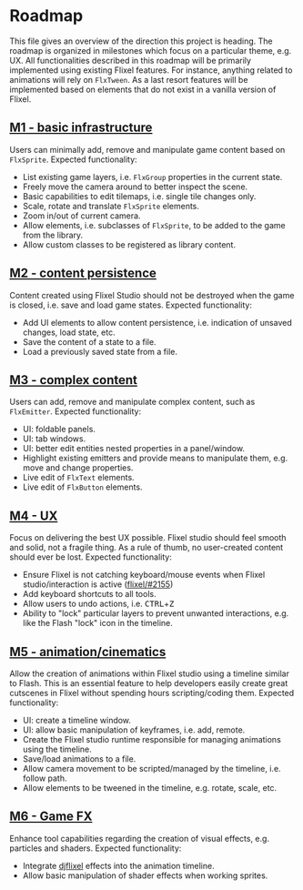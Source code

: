 # Roadmap
This file gives an overview of the direction this project is heading. The roadmap is organized in milestones which focus on a particular theme, e.g. UX. All functionalities described in this roadmap will be primarily implemented using existing Flixel features. For instance, anything related to animations will rely on `FlxTween`. As a last resort features will be implemented based on elements that do not exist in a vanilla version of Flixel.

## [M1 - basic infrastructure](https://github.com/Dovyski/flixel-studio/milestone/1)

Users can minimally add, remove and manipulate game content based on `FlxSprite`. Expected functionality:

- List existing game layers, i.e. `FlxGroup` properties in the current state.
- Freely move the camera around to better inspect the scene.
- Basic capabilities to edit tilemaps, i.e. single tile changes only.
- Scale, rotate and translate `FlxSprite` elements.
- Zoom in/out of current camera.
- Allow elements, i.e. subclasses of `FlxSprite`, to be added to the game from the library.
- Allow custom classes to be registered as library content.

## [M2 - content persistence](https://github.com/Dovyski/flixel-studio/milestone/2)

Content created using Flixel Studio should not be destroyed when the game is closed, i.e. save and load game states. Expected functionality:

- Add UI elements to allow content persistence, i.e. indication of unsaved changes, load state, etc.
- Save the content of a state to a file.
- Load a previously saved state from a file.

## [M3 - complex content](https://github.com/Dovyski/flixel-studio/milestone/3)

Users can add, remove and manipulate complex content, such as `FlxEmitter`. Expected functionality:

- UI: foldable panels.
- UI: tab windows.
- UI: better edit entities nested properties in a panel/window.
- Highlight existing emitters and provide means to manipulate them, e.g. move and change properties.
- Live edit of `FlxText` elements.
- Live edit of `FlxButton` elements.

## [M4 - UX](https://github.com/Dovyski/flixel-studio/milestone/4)

Focus on delivering  the best UX possible. Flixel studio should feel smooth and solid, not a fragile thing. As a rule of thumb, no user-created content should ever be lost. Expected functionality:

- Ensure Flixel is not catching keyboard/mouse events when Flixel studio/interaction is active ([flixel/#2155](https://github.com/HaxeFlixel/flixel/issues/2155))
- Add keyboard shortcuts to all tools.
- Allow users to undo actions, i.e. <kbd>CTRL</kbd>+<kbd>Z</kbd>
- Ability to "lock" particular layers to prevent unwanted interactions, e.g. like the Flash "lock" icon in the timeline.

## [M5 - animation/cinematics](https://github.com/Dovyski/flixel-studio/milestone/5)

Allow the creation of animations within Flixel studio using a timeline similar to Flash. This is an essential feature to help developers easily create great cutscenes in Flixel without spending hours scripting/coding them. Expected functionality:

- UI: create a timeline window.
- UI: allow basic manipulation of keyframes, i.e. add, remote.
- Create the Flixel studio runtime responsible for managing animations using the timeline.
- Save/load animations to a file.
- Allow camera movement to be scripted/managed by the timeline, i.e. follow path.
- Allow elements to be tweened in the timeline, e.g. rotate, scale, etc.

## [M6 - Game FX](https://github.com/Dovyski/flixel-studio/milestone/6)

Enhance tool capabilities regarding the creation of visual effects, e.g. particles and shaders. Expected functionality:

- Integrate [djflixel](https://johndimi.itch.io/djflixel) effects into the animation timeline.
- Allow basic manipulation of shader effects when working sprites.